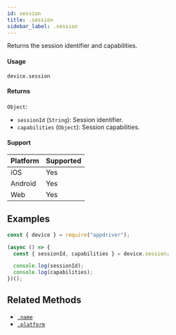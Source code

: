 ```yaml
---
id: session
title: .session
sidebar_label: .session
---
```


Returns the session identifier and capabilities.

#### Usage

```text
device.session
```

#### Returns

`Object`:
  - `sessionId` (`String`): Session identifier.
  - `capabilities` (`Object`): Session capabilities.

#### Support

| Platform | Supported |
| -------- | --------- |
| iOS      | Yes       |
| Android  | Yes       |
| Web      | Yes       |

## Examples

```javascript
const { device } = require("appdriver");

(async () => {
  const { sessionId, capabilities } = device.session;

  console.log(sessionId);
  console.log(capabilities);
})();
```

## Related Methods

- [`.name`](./name.md)
- [`.platform`](./platform.md)
